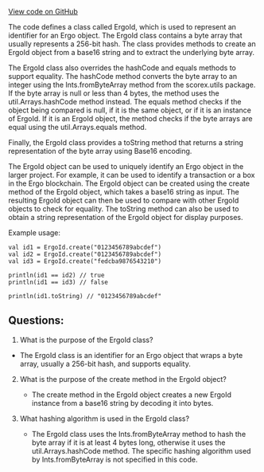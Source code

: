 [View code on GitHub](sigmastate-interpreterhttps://github.com/ScorexFoundation/sigmastate-interpreter/sdk/shared/src/main/scala/org/ergoplatform/sdk/ErgoId.scala)

The code defines a class called ErgoId, which is used to represent an identifier for an Ergo object. The ErgoId class contains a byte array that usually represents a 256-bit hash. The class provides methods to create an ErgoId object from a base16 string and to extract the underlying byte array.

The ErgoId class also overrides the hashCode and equals methods to support equality. The hashCode method converts the byte array to an integer using the Ints.fromByteArray method from the scorex.utils package. If the byte array is null or less than 4 bytes, the method uses the util.Arrays.hashCode method instead. The equals method checks if the object being compared is null, if it is the same object, or if it is an instance of ErgoId. If it is an ErgoId object, the method checks if the byte arrays are equal using the util.Arrays.equals method.

Finally, the ErgoId class provides a toString method that returns a string representation of the byte array using Base16 encoding.

The ErgoId object can be used to uniquely identify an Ergo object in the larger project. For example, it can be used to identify a transaction or a box in the Ergo blockchain. The ErgoId object can be created using the create method of the ErgoId object, which takes a base16 string as input. The resulting ErgoId object can then be used to compare with other ErgoId objects to check for equality. The toString method can also be used to obtain a string representation of the ErgoId object for display purposes.

Example usage:

```
val id1 = ErgoId.create("0123456789abcdef")
val id2 = ErgoId.create("0123456789abcdef")
val id3 = ErgoId.create("fedcba9876543210")

println(id1 == id2) // true
println(id1 == id3) // false

println(id1.toString) // "0123456789abcdef"
```
## Questions: 
 1. What is the purpose of the ErgoId class?
   - The ErgoId class is an identifier for an Ergo object that wraps a byte array, usually a 256-bit hash, and supports equality.

2. What is the purpose of the create method in the ErgoId object?
   - The create method in the ErgoId object creates a new ErgoId instance from a base16 string by decoding it into bytes.

3. What hashing algorithm is used in the ErgoId class?
   - The ErgoId class uses the Ints.fromByteArray method to hash the byte array if it is at least 4 bytes long, otherwise it uses the util.Arrays.hashCode method. The specific hashing algorithm used by Ints.fromByteArray is not specified in this code.